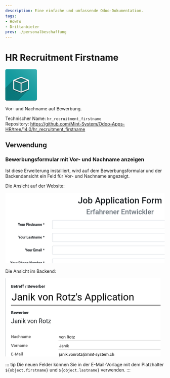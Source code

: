```yaml
---
description: Eine einfache und umfassende Odoo-Dokumentation.
tags:
- HowTo
- Drittanbieter
prev: ./personalbeschaffung
---
```

# HR Recruitment Firstname
![icon_oms_box](assets/icon_oms_box.png)

Vor- und Nachname auf Bewerbung.

Technischer Name: `hr_recruitment_firstname`\
Repository: <https://github.com/Mint-System/Odoo-Apps-HR/tree/14.0/hr_recruitment_firstname>

## Verwendung

### Bewerbungsformular mit Vor- und Nachname anzeigen

Ist diese Erweiterung installiert, wird auf dem Bewerbungsformular und der Backendansicht ein Feld für Vor- und Nachname angezeigt.

Die Ansicht auf der Website:

![](assets/HR%20Recruitment%20Firstname%20Website.png)

Die Ansicht im Backend:

![](assets/HR%20Recruitment%20Firstname%20Backend.png)

::: tip
Die neuen Felder können Sie in der E-Mail-Vorlage mit dem Platzhalter `${object.firstname}` und `${object.lastname}` verwenden.
:::